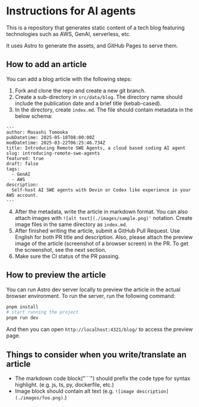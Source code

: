 # Instructions for AI agents
This is a repository that generates static content of a tech blog featuring technologies such as AWS, GenAI, serverless, etc.

It uses Astro to generate the assets, and GitHub Pages to serve them.

## How to add an article

You can add a blog article with the following steps:

1. Fork and clone the repo and create a new git branch.
2. Create a sub-directory in `src/data/blog`. The directory name should include the publication date and a brief title (kebab-cased).
3. In the directory, create `index.md`. The file should contain metadata in the below schema:

```
---
author: Masashi Tomooka
pubDatetime: 2025-05-18T08:00:00Z
modDatetime: 2025-03-22T06:25:46.734Z
title: Introducing Remote SWE Agents, a cloud based coding AI agent
slug: introducing-remote-swe-agents
featured: true
draft: false
tags:
  - GenAI
  - AWS
description:
  Self-host AI SWE agents with Devin or Codex like experience in your AWS account.
---
```

4. After the metadata, write the article in markdown format. You can also attach images with `![alt text](./images/sample.png)'` notation. Create image files in the same directory as `index.md`.
5. After finished writing the article, submit a GitHub Pull Request. Use English for both PR title and description. Also, please attach the preview image of the article (screenshot of a browser screen) in the PR. To get the screenshot, see the next section.
6. Make sure the CI status of the PR passing.

## How to preview the article

You can run Astro dev server locally to preview the article in the actual browser environment. To run the server, run the following command:

```sh
pnpm install
# start running the project
pnpm run dev
```

And then you can open `http://localhost:4321/blog/` to access the preview page.

## Things to consider when you write/translate an article

* The markdown code block("```") should prefix the code type for syntax highlight. (e.g. js, ts, py, dockerfile, etc.)
* Image block should contain alt text (e.g. `![image description](./images/foo.png)`.)
